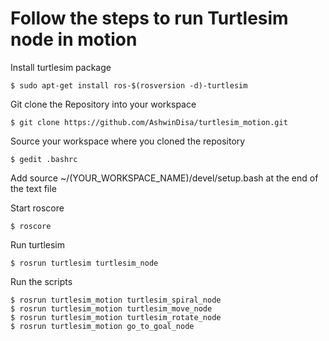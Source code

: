 # Follow the steps to run Turtlesim node in motion

Install turtlesim package

	$ sudo apt-get install ros-$(rosversion -d)-turtlesim
	
Git clone the Repository into your workspace

	$ git clone https://github.com/AshwinDisa/turtlesim_motion.git	
	
Source your workspace where you cloned the repository

	$ gedit .bashrc
	
Add source ~/(YOUR_WORKSPACE_NAME)/devel/setup.bash at the end of the text file
	
Start roscore
	
	$ roscore

Run turtlesim
	
	$ rosrun turtlesim turtlesim_node
	
Run the scripts

	$ rosrun turtlesim_motion turtlesim_spiral_node
	$ rosrun turtlesim_motion turtlesim_move_node
	$ rosrun turtlesim_motion turtlesim_rotate_node
	$ rosrun turtlesim_motion go_to_goal_node
	
	

	

	

	

	
	




